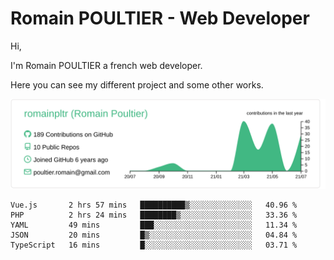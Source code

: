 # Romain POULTIER - Web Developer

Hi,

I'm Romain POULTIER a french web developer.

Here you can see my different project and some other works.



[![](https://raw.githubusercontent.com/romainpltr/romainpltr/master/profile-summary-card-output/vue/0-profile-details.svg)](https://github.com/vn7n24fzkq/github-profile-summary-cards)

<!--START_SECTION:waka-->
```text
Vue.js       2 hrs 57 mins   ██████████▒░░░░░░░░░░░░░░   40.96 % 
PHP          2 hrs 24 mins   ████████▒░░░░░░░░░░░░░░░░   33.36 % 
YAML         49 mins         ███░░░░░░░░░░░░░░░░░░░░░░   11.34 % 
JSON         20 mins         █▒░░░░░░░░░░░░░░░░░░░░░░░   04.84 % 
TypeScript   16 mins         █░░░░░░░░░░░░░░░░░░░░░░░░   03.71 % 
```
<!--END_SECTION:waka-->
